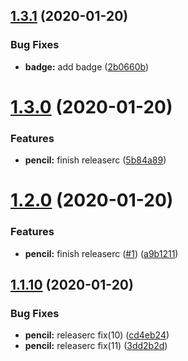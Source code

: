 ## [1.3.1](https://github.com/pjchender/semantic-release-sandbox/compare/v1.3.0...v1.3.1) (2020-01-20)


### Bug Fixes

* **badge:** add badge ([2b0660b](https://github.com/pjchender/semantic-release-sandbox/commit/2b0660b3124539f371a5d008174e54065c33fb0d))

# [1.3.0](https://github.com/pjchender/semantic-release-sandbox/compare/v1.2.0...v1.3.0) (2020-01-20)


### Features

* **pencil:** finish releaserc ([5b84a89](https://github.com/pjchender/semantic-release-sandbox/commit/5b84a890e3bb2460f6dfe4e41ed3d6d66e13c957))

# [1.2.0](https://github.com/pjchender/semantic-release-sandbox/compare/v1.1.10...v1.2.0) (2020-01-20)


### Features

* **pencil:** finish releaserc ([#1](https://github.com/pjchender/semantic-release-sandbox/issues/1)) ([a9b1211](https://github.com/pjchender/semantic-release-sandbox/commit/a9b1211f09542dbd7ce7d062245ffe804b734195))

## [1.1.10](https://github.com/pjchender/semantic-release-sandbox/compare/v1.1.9...v1.1.10) (2020-01-20)


### Bug Fixes

* **pencil:** releaserc fix(10) ([cd4eb24](https://github.com/pjchender/semantic-release-sandbox/commit/cd4eb24e5128137feaab5050685b547e64424415))
* **pencil:** releaserc fix(11) ([3dd2b2d](https://github.com/pjchender/semantic-release-sandbox/commit/3dd2b2dcf95f6ae3a0572b5bfdc1696aacd0aa54))
